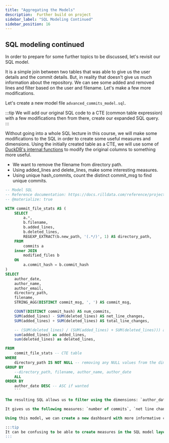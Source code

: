 ```yaml
---
title: "Aggregating the Models"
description:  Further build on project
sidebar_label: "SQL Modeling Continued"
sidebar_position: 16
---
```

##  SQL modeling continued

In order to prepare for some further topics to be discussed, let's revisit our SQL model.

It is a simple join between two tables that was able to give us the user details and the commit details. But, in reality that doesn't give us much information about the repository. We can see some added and removed lines and filter based on the user and filename. Let's make a few more modifications.

Let's create a new model file `advanced_commits_model.sql`.

:::tip
    We will add our original SQL code to a CTE (common table expression) with a few modifications then from there, create our expanded SQL query. 
:::

Without going into a whole SQL lecture in this course, we will make some modifications to the SQL in order to create some useful measures and dimensions. 
 Using the initially created table as a CTE, we will use some of <a href= 'https://duckdb.org/docs/sql/functions/regular_expressions' target="blank" >DuckDB's internal functions</a> to modify the original columns to something more useful.

- We want to remove the filename from directory path.
- Using added_lines and delete_lines, make some interesting measures.
- Using unique hash_commits, count the distinct commit_msg to find unique commits.

```SQL
-- Model SQL
-- Reference documentation: https://docs.rilldata.com/reference/project-files/models
-- @materialize: true

WITH commit_file_stats AS (
    SELECT
        a.*,
        b.filename,
        b.added_lines,
        b.deleted_lines,
        REGEXP_EXTRACT(b.new_path, '(.*/)', 1) AS directory_path, 
    FROM
        commits a
    inner JOIN
        modified_files b
    ON
        a.commit_hash = b.commit_hash
)
SELECT
    author_date,
    author_name,
    author_email,
    directory_path,
    filename,
    STRING_AGG(DISTINCT commit_msg, ', ') AS commit_msg,

    COUNT(DISTINCT commit_hash) AS num_commits,
    SUM(added_lines) - SUM(deleted_lines) AS net_line_changes, 
    SUM(added_lines) + SUM(deleted_lines) AS total_line_changes, 

    -- (SUM(deleted_lines) / (SUM(added_lines) + SUM(deleted_lines))) as CodeDeletePercent, 
    sum(added_lines) as added_lines,
    sum(deleted_lines) as deleted_lines, 

FROM
    commit_file_stats -- CTE table
WHERE
    directory_path IS NOT NULL -- removing any NULL values from the dimension
GROUP BY 
    --directory_path, filename, author_name, author_date
    ALL
ORDER BY
    author_date DESC -- ASC if wanted
    ```

The resulting SQL allows us to filter using the dimensions: `author_date`, `directory_path`, `filename` and `commit_msg`.

It gives us the following measures: `number of commits`, `net line changes`,  `total_line_changes`, `added_lines` and `deleted_lines`.

Using this model, we can create a new dashboard with more informative capabilities! On the dashboard itself, we can create some further useful measures.

:::tip
It can be confusing to be able to create measures in the SQL model layer as well as the dashboard's metric layer. This is intentional due to how the underlying OLAP engine works. For a more detailed reasoning, we have created a guide, Average of Averages, that explains further why this might not be the best to do on the SQL layer.
:::

